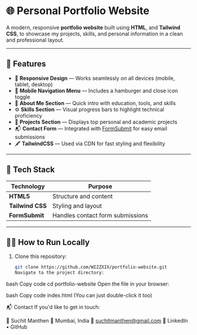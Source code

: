 # 🌐 Personal Portfolio Website

A modern, responsive **portfolio website** built using **HTML**, and **Tailwind CSS**, to showcase my projects, skills, and personal information in a clean and professional layout.

---

## 🚀 Features

- 🎨 **Responsive Design** — Works seamlessly on all devices (mobile, tablet, desktop)
- 📱 **Mobile Navigation Menu** — Includes a hamburger and close icon toggle
- 💼 **About Me Section** — Quick intro with education, tools, and skills
- ⚙️ **Skills Section** — Visual progress bars to highlight technical proficiency
- 🧠 **Projects Section** — Displays top personal and academic projects
- 📬 **Contact Form** — Integrated with [FormSubmit](https://formsubmit.co) for easy email submissions
- 🖋️ **TailwindCSS** — Used via CDN for fast styling and flexibility

---

## 🧩 Tech Stack

| Technology       | Purpose                          |
| ---------------- | -------------------------------- |
| **HTML5**        | Structure and content            |
| **Tailwind CSS** | Styling and layout               |
| **FormSubmit**   | Handles contact form submissions |

---

## 🧑‍💻 How to Run Locally

1. Clone this repository:
   ```bash
   git clone https://github.com/WIZZXIX/portfolio-website.git
   Navigate to the project directory:
   ```

bash
Copy code
cd portfolio-website
Open the file in your browser:

bash
Copy code
index.html
(You can just double-click it too)

📬 Contact
If you'd like to get in touch:

👤 Suchit Manthen
📍 Mumbai, India
📧 suchitmanthen@gmail.com
🔗 LinkedIn • GitHub
